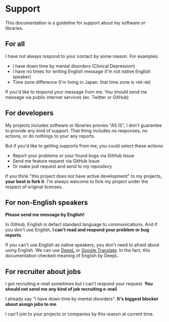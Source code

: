 # Support

This documentation is a guideline for support about my software or libraries.

## For all

I have not always respond to your contact by some reason.
For examples:

- I have down time by mental disorders (Clinical Depression)
- I have no times for writing English message (I'm not native English speaker)
- Time zone difference (I'm living in Japan. that time zone is `+09:00`)

If you'd like to respond your message from me.
You should send me message via public internet services (ex. Twitter or GitHub)

## For developers

My projects includes software or libraries provies "AS IS", I don't guarantee to provide any kind of support.
That thing includes no responses, no actions, or do nothings to your any reports.

But if you'd like to getting supports from me, you could select these actions:

- Report your problems or your found bugs via GitHub Issue
- Send me feature request via GitHub Issue
- Or make pull request and send to my repository

If you think "this project does not have active development" to my projects, **your best is fork it**.
I'm always welcome to fork my project under the respect of original licenses.

## For non-English speakers

**Please send me message by English!**

In GitHub, English is defact standard language to communications.
And if you don't use English, **I can't read and respond your problem or bug reports**.

If you can't use English as native speakers, you don't need to afraid about using English.
We can use [DeepL](https://www.deepl.com/translator) or [Google Translate](https://translate.google.co.jp/).
In the fact, this documentation checked meaning of English by DeepL.

## For recruiter about jobs

I got recruiting e-mail sometimes but I can't respond your request.
**You should not send me any kind of job recruiting e-mail**.

I already say "I have down time by mental disorders".
**It's biggest blocker about assign jobs to me**.

I can't join to your projects or companies by this reason at current time.
